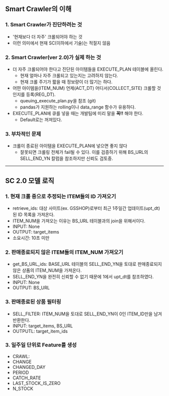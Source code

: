 ## Smart Crawler의 이해

###  1. Smart Crawler가 진단하려는 것
* '현재보다 더 자주' 크롤되어야 하는 것
* 이런 의미에서 현재 SC(이하에서 기술)는 적절지 않음

### 2. Smart Crawler(ver 2.0)가 실제 하는 것
* 더 자주 크롤되어야 한다고 진단된 아이템들을 EXECUTE_PLAN 테이블에 올린다.
  * 현재 얼마나 자주 크롤되고 있는지는 고려하지 않는다.
  * 현재 크롤 주기가 짧을 때 정보량이 더 많기는 하다.
* 어떤 아이템을(ITEM_NUM) 언제(ACT_DT) 어디서(COLLECT_SITE) 크롤할 것인지를 등록(REG_DT).
  * queuing_execute_plan.py을 참조 (git)
  * pandas가 지원하는 rolling이나 data_range 함수가 유용하다.
* EXECUTE_PLAN에 큐를 넣을 때는 개발팀에 미리 말을 **꼭!!** 해야 한다.
  * Default로는 꺼져있다.

### 3. 부차적인 문제
* 크롤이 종료된 아이템을 EXECUTE_PLAN에 넣으면 좋지 않다
  * 잘못되면 크롤링 전체가 fail될 수 있다. 이를 검증하기 위해 BS_URL의 SELL_END_YN 칼럼을 참조하지만 신뢰도 검토중.
  
* * *

## SC 2.0 모델 로직

### 1. 현재 크롤 중으로 추정되는 ITEM들의 ID 가져오기 
  * retrieve_ids: 대상 사이트(ex. GSSHOP)로부터 최근 1주일간 업데이트(upt_dt)된 ID 목록을 가져온다.
  * ITEM_NUM을 가져오는 이유는 BS_URL 테이블과의 join을 위해서이다.
  * INPUT: None
  * OUTPUT: target_items
  * 소요시간: 10초 미만
  
### 2. 판매종료되지 않은 ITEM들의 ITEM_NUM 가져오기
  * get_BS_URL_ids: BASE_URL 테이블의 SELL_END_YN을 토대로 판매종료되지 않은 상품의 ITEM_NUM을 가져온다.
  * SELL_END_YN을 완전히 신뢰할 수 없기 때문에 1에서 upt_dt를 참조하였다.
  * INPUT: None
  * OUTPUT: BS_URL
  
### 3. 판매종료된 상품 필터링
  * SELL_FILTER: ITEM_NUM을 토대로 SELL_END_YN이 0인 ITEM_ID만을 남겨 반환한다.
  * INPUT: target_items, BS_URL
  * OUTPUTL: target_item_ids

### 3. 일주일 단위로 Feature를 생성
  * CRAWL: 
  * CHANGE
  * CHANGED_DAY
  * PERIOD
  * CATCH_RATE
  * LAST_STOCK_IS_ZERO
  * N_STOCK
